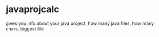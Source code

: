 # javaprojcalc
gives you info about your java project, how many java files, how many chars, biggest file
